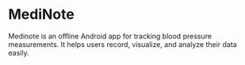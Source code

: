 # MediNote
Medinote is an offline Android app for tracking blood pressure measurements. It helps users record, visualize, and analyze their data easily.

